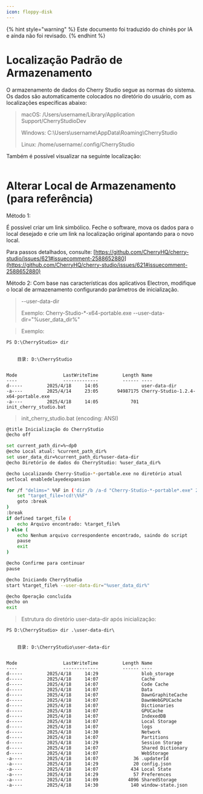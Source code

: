 ```yaml
---
icon: floppy-disk
---
```


{% hint style="warning" %}
Este documento foi traduzido do chinês por IA e ainda não foi revisado.
{% endhint %}

# Localização Padrão de Armazenamento

O armazenamento de dados do Cherry Studio segue as normas do sistema. Os dados são automaticamente colocados no diretório do usuário, com as localizações específicas abaixo:

> macOS: /Users/username/Library/Application Support/CherryStudioDev
> 
> Windows: C:\Users\username\AppData\Roaming\CherryStudio
> 
> Linux: /home/username/.config/CherryStudio

Também é possível visualizar na seguinte localização:
<figure><img src="../../.gitbook/assets/image (31).png" alt=""><figcaption></figcaption></figure>

# Alterar Local de Armazenamento (para referência)

Método 1:

É possível criar um link simbólico. Feche o software, mova os dados para o local desejado e crie um link na localização original apontando para o novo local.

Para passos detalhados, consulte: [https://github.com/CherryHQ/cherry-studio/issues/621#issuecomment-2588652880](https://github.com/CherryHQ/cherry-studio/issues/621#issuecomment-2588652880)

Método 2:
Com base nas características dos aplicativos Electron, modifique o local de armazenamento configurando parâmetros de inicialização.

> --user-data-dir
> 
> Exemplo: Cherry-Studio-*-x64-portable.exe --user-data-dir="%user_data_dir%"

> Exemplo:

```shell
PS D:\CherryStudio> dir


    目录: D:\CherryStudio


Mode                 LastWriteTime         Length Name
----                 -------------         ------ ----
d-----         2025/4/18     14:05                user-data-dir
-a----         2025/4/14     23:05       94987175 Cherry-Studio-1.2.4-x64-portable.exe
-a----         2025/4/18     14:05            701 init_cherry_studio.bat
```

> init_cherry_studio.bat (encoding: ANSI)

```bash
@title Inicialização do CherryStudio
@echo off

set current_path_dir=%~dp0
@echo Local atual: %current_path_dir%
set user_data_dir=%current_path_dir%user-data-dir
@echo Diretório de dados do CherryStudio: %user_data_dir%

@echo Localizando Cherry-Studio-*-portable.exe no diretório atual
setlocal enabledelayedexpansion

for /f "delims=" %%F in ('dir /b /a-d "Cherry-Studio-*-portable*.exe" 2^>nul') do ( # Este código é compatível com versões baixadas do GitHub e do site oficial. Para outras versões, modifique conforme necessário.
    set "target_file=!cd!\%%F"
    goto :break
)
:break
if defined target_file (
    echo Arquivo encontrado: %target_file%
) else (
    echo Nenhum arquivo correspondente encontrado, saindo do script
    pause
    exit
)

@echo Confirme para continuar
pause

@echo Iniciando CherryStudio
start %target_file% --user-data-dir="%user_data_dir%"

@echo Operação concluída
@echo on
exit
```

> Estrutura do diretório user-data-dir após inicialização:

```shell
PS D:\CherryStudio> dir .\user-data-dir\


    目录: D:\CherryStudio\user-data-dir


Mode                 LastWriteTime         Length Name
----                 -------------         ------ ----
d-----         2025/4/18     14:29                blob_storage
d-----         2025/4/18     14:07                Cache
d-----         2025/4/18     14:07                Code Cache
d-----         2025/4/18     14:07                Data
d-----         2025/4/18     14:07                DawnGraphiteCache
d-----         2025/4/18     14:07                DawnWebGPUCache
d-----         2025/4/18     14:07                Dictionaries
d-----         2025/4/18     14:07                GPUCache
d-----         2025/4/18     14:07                IndexedDB
d-----         2025/4/18     14:07                Local Storage
d-----         2025/4/18     14:07                logs
d-----         2025/4/18     14:30                Network
d-----         2025/4/18     14:07                Partitions
d-----         2025/4/18     14:29                Session Storage
d-----         2025/4/18     14:07                Shared Dictionary
d-----         2025/4/18     14:07                WebStorage
-a----         2025/4/18     14:07             36 .updaterId
-a----         2025/4/18     14:29             20 config.json
-a----         2025/4/18     14:07            434 Local State
-a----         2025/4/18     14:29             57 Preferences
-a----         2025/4/18     14:09           4096 SharedStorage
-a----         2025/4/18     14:30            140 window-state.json
```